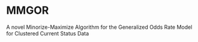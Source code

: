 # MMGOR
A novel Minorize-Maximize Algorithm for the Generalized Odds Rate Model for Clustered Current Status Data
